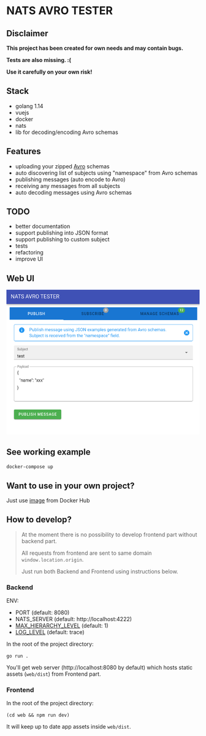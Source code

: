 # NATS AVRO TESTER

## Disclaimer

**This project has been created for own needs and may contain bugs.**

**Tests are also missing. :(**

**Use it carefully on your own risk!**

## Stack
- golang 1.14
- vuejs
- docker
- nats
- lib for decoding/encoding Avro schemas

## Features
- uploading your zipped [Avro](https://avro.apache.org) schemas
- auto discovering list of subjects using "namespace" from Avro schemas
- publishing messages (auto encode to Avro)
- receiving any messages from all subjects
- auto decoding messages using Avro schemas

## TODO
- better documentation
- support publishing into JSON format
- support publishing to custom subject
- tests
- refactoring
- improve UI

## Web UI
![Alt text](.github/web-ui.png "Web UI")

## See working example
```shell script
docker-compose up
```

## Want to use in your own project?
Just use [image](https://hub.docker.com/repository/docker/jilexandr/natsavrotester) from Docker Hub

## How to develop?
> At the moment there is no possibility to develop frontend part without backend part.
>
> All requests from frontend are sent to same domain `window.location.origin`.
>
> Just run both Backend and Frontend using instructions below.

### Backend
ENV:
- PORT (default: 8080)
- NATS_SERVER (default: http://localhost:4222)
- [MAX_HIERARCHY_LEVEL](https://docs.nats.io/nats-concepts/subjects#subject-hierarchies) (default: 1)
- [LOG_LEVEL](https://github.com/rs/zerolog/blob/master/log.go#L134) (default: trace)

In the root of the project directory:
```shell script
go run .
```
You'll get web server (http://localhost:8080 by default) which hosts static assets (`web/dist`) from Frontend part.

### Frontend
In the root of the project directory:
```shell script
(cd web && npm run dev)
```
It will keep up to date app assets inside `web/dist`.
